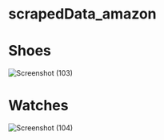 # scrapedData_amazon

# Shoes
![Screenshot (103)](https://github.com/swathirose1304/scrapedData_amazon/assets/113591475/07b42bb3-b94c-4dfb-a1fa-23543f29ffeb)

# Watches
![Screenshot (104)](https://github.com/swathirose1304/scrapedData_amazon/assets/113591475/ee5ae850-d04a-46fb-84a2-e7e4f8af7f81)
